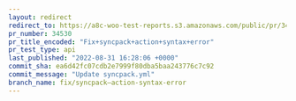 ```yaml
---
layout: redirect
redirect_to: https://a8c-woo-test-reports.s3.amazonaws.com/public/pr/34530/api/index.html
pr_number: 34530
pr_title_encoded: "Fix+syncpack+action+syntax+error"
pr_test_type: api
last_published: "2022-08-31 16:28:06 +0000"
commit_sha: ea6d42fc07cdb2e7999f80dba5baa243776c7c92
commit_message: "Update syncpack.yml"
branch_name: fix/syncpack—action-syntax-error
---
```


